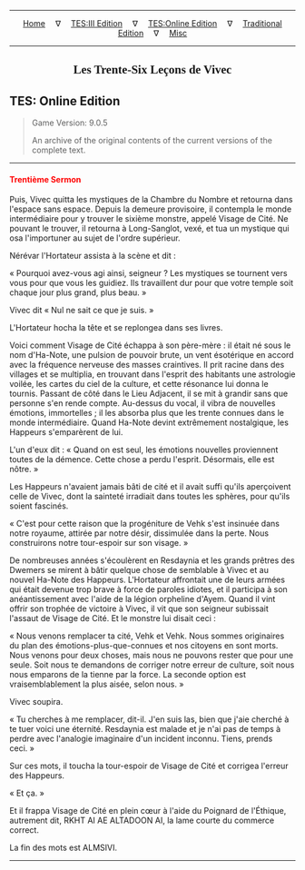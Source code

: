 
---

<!-- Jekyll Page Links -->

<center>
<a href="../../../../index.html">Home</a>
&emsp;&nabla;&emsp;
<a href="../../../index-tes3.html">TES:III Edition</a>
&emsp;&nabla;&emsp;
<a href="../../../index-teso.html">TES:Online Edition</a>
&emsp;&nabla;&emsp;
<a href="../../../index-traditional.html">Traditional Edition</a>
&emsp;&nabla;&emsp;
<a href="../../../index-misc.html">Misc</a>
</center>

<!-- Markdown Body Below: -->

---

<center>
<h2><span style="font-family:Georgia">Les Trente-Six Leçons de Vivec</span></h2>
</center>

## TES: Online Edition

> Game Version: 9.0.5
>
> An archive of the original contents of the current versions of the complete text.

---

#### <span style="color:red">Trentième Sermon</span>

Puis, Vivec quitta les mystiques de la Chambre du Nombre et retourna dans l'espace sans espace. Depuis la demeure provisoire, il contempla le monde intermédiaire pour y trouver le sixième monstre, appelé Visage de Cité. Ne pouvant le trouver, il retourna à Long-Sanglot, vexé, et tua un mystique qui osa l'importuner au sujet de l'ordre supérieur.

Nérévar l'Hortateur assista à la scène et dit :

« Pourquoi avez-vous agi ainsi, seigneur ? Les mystiques se tournent vers vous pour que vous les guidiez. Ils travaillent dur pour que votre temple soit chaque jour plus grand, plus beau. »

Vivec dit « Nul ne sait ce que je suis. »

L'Hortateur hocha la tête et se replongea dans ses livres.

Voici comment Visage de Cité échappa à son père-mère : il était né sous le nom d'Ha-Note, une pulsion de pouvoir brute, un vent ésotérique en accord avec la fréquence nerveuse des masses craintives. Il prit racine dans des villages et se multiplia, en trouvant dans l'esprit des habitants une astrologie voilée, les cartes du ciel de la culture, et cette résonance lui donna le tournis. Passant de côté dans le Lieu Adjacent, il se mit à grandir sans que personne s'en rende compte. Au-dessus du vocal, il vibra de nouvelles émotions, immortelles ; il les absorba plus que les trente connues dans le monde intermédiaire. Quand Ha-Note devint extrêmement nostalgique, les Happeurs s'emparèrent de lui.

L'un d'eux dit : « Quand on est seul, les émotions nouvelles proviennent toutes de la démence. Cette chose a perdu l'esprit. Désormais, elle est nôtre. »

Les Happeurs n'avaient jamais bâti de cité et il avait suffi qu'ils aperçoivent celle de Vivec, dont la sainteté irradiait dans toutes les sphères, pour qu'ils soient fascinés.

« C'est pour cette raison que la progéniture de Vehk s'est insinuée dans notre royaume, attirée par notre désir, dissimulée dans la perte. Nous construirons notre tour-espoir sur son visage. »

De nombreuses années s'écoulèrent en Resdaynia et les grands prêtres des Dwemers se mirent à bâtir quelque chose de semblable à Vivec et au nouvel Ha-Note des Happeurs. L'Hortateur affrontait une de leurs armées qui était devenue trop brave à force de paroles idiotes, et il participa à son anéantissement avec l'aide de la légion orpheline d'Ayem. Quand il vint offrir son trophée de victoire à Vivec, il vit que son seigneur subissait l'assaut de Visage de Cité. Et le monstre lui disait ceci :

« Nous venons remplacer ta cité, Vehk et Vehk. Nous sommes originaires du plan des émotions-plus-que-connues et nos citoyens en sont morts. Nous venons pour deux choses, mais nous ne pouvons rester que pour une seule. Soit nous te demandons de corriger notre erreur de culture, soit nous nous emparons de la tienne par la force. La seconde option est vraisemblablement la plus aisée, selon nous. »

Vivec soupira.

« Tu cherches à me remplacer, dit-il. J'en suis las, bien que j'aie cherché à te tuer voici une éternité. Resdaynia est malade et je n'ai pas de temps à perdre avec l'analogie imaginaire d'un incident inconnu. Tiens, prends ceci. »

Sur ces mots, il toucha la tour-espoir de Visage de Cité et corrigea l'erreur des Happeurs.

« Et ça. »

Et il frappa Visage de Cité en plein cœur à l'aide du Poignard de l'Éthique, autrement dit, RKHT AI AE ALTADOON AI, la lame courte du commerce correct.

La fin des mots est ALMSIVI.

---
